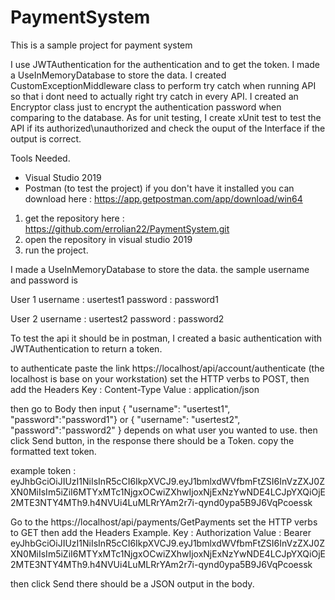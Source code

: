 # PaymentSystem
This is a sample project for payment system

I use JWTAuthentication for the authentication and to get the token.
I made a UseInMemoryDatabase to store the data.
I created CustomExceptionMiddleware class to perform try catch when running API so that i dont need to actually right try catch in every API.
I created an Encryptor class just to encrypt the authentication password when comparing to the database.
As for unit testing, I create xUnit test to test the API if its authorized\unauthorized and check the ouput of the Interface if the output is correct.


Tools Needed.
* Visual Studio 2019
* Postman (to test the project) if you don't have it installed you can download here : https://app.getpostman.com/app/download/win64

1) get the repository here : https://github.com/errolian22/PaymentSystem.git
2) open the repository in visual studio 2019
3) run the project.

I made a UseInMemoryDatabase to store the data.
the sample username and password is

User 1
username : usertest1
password : password1

User 2
username : usertest2
password : password2

To test the api it should be in postman, I created a basic authentication with JWTAuthentication to return a token.

to authenticate paste the link https://localhost/api/account/authenticate (the localhost is base on your workstation)
set the  HTTP verbs to POST, then add the Headers
Key : Content-Type
Value : application/json

then go to Body then input { "username": "usertest1", "password":"password1"} or { "username": "usertest2", "password":"password2" } depends on what user you wanted to use.
then click Send button, in the response  there should be a Token. copy the formatted text token.

example token : eyJhbGciOiJIUzI1NiIsInR5cCI6IkpXVCJ9.eyJ1bmlxdWVfbmFtZSI6InVzZXJ0ZXN0MiIsIm5iZiI6MTYxMTc1NjgxOCwiZXhwIjoxNjExNzYwNDE4LCJpYXQiOjE2MTE3NTY4MTh9.h4NVUi4LuMLRrYAm2r7i-qynd0ypa5B9J6VqPcoessk

Go to the https://localhost/api/payments/GetPayments  set the  HTTP verbs to GET then add the Headers
Example.
Key : Authorization
Value : Bearer eyJhbGciOiJIUzI1NiIsInR5cCI6IkpXVCJ9.eyJ1bmlxdWVfbmFtZSI6InVzZXJ0ZXN0MiIsIm5iZiI6MTYxMTc1NjgxOCwiZXhwIjoxNjExNzYwNDE4LCJpYXQiOjE2MTE3NTY4MTh9.h4NVUi4LuMLRrYAm2r7i-qynd0ypa5B9J6VqPcoessk

then click Send there should be a JSON output in the body.






